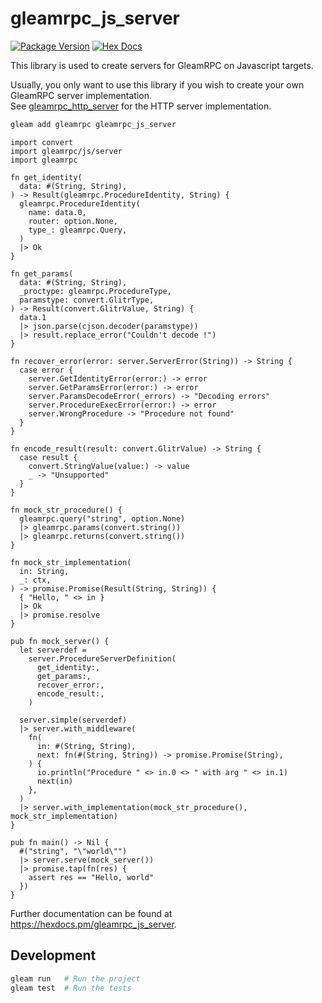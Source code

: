 # gleamrpc_js_server

[![Package Version](https://img.shields.io/hexpm/v/gleamrpc_js_server)](https://hex.pm/packages/gleamrpc_js_server)
[![Hex Docs](https://img.shields.io/badge/hex-docs-ffaff3)](https://hexdocs.pm/gleamrpc_js_server/)

This library is used to create servers for GleamRPC on Javascript targets.

Usually, you only want to use this library if you wish to create your own GleamRPC server implementation.  
See [gleamrpc_http_server]() for the HTTP server implementation.

```sh
gleam add gleamrpc gleamrpc_js_server
```
```gleam
import convert
import gleamrpc/js/server
import gleamrpc

fn get_identity(
  data: #(String, String),
) -> Result(gleamrpc.ProcedureIdentity, String) {
  gleamrpc.ProcedureIdentity(
    name: data.0,
    router: option.None,
    type_: gleamrpc.Query,
  )
  |> Ok
}

fn get_params(
  data: #(String, String),
  _proctype: gleamrpc.ProcedureType,
  paramstype: convert.GlitrType,
) -> Result(convert.GlitrValue, String) {
  data.1
  |> json.parse(cjson.decoder(paramstype))
  |> result.replace_error("Couldn't decode !")
}

fn recover_error(error: server.ServerError(String)) -> String {
  case error {
    server.GetIdentityError(error:) -> error
    server.GetParamsError(error:) -> error
    server.ParamsDecodeError(_errors) -> "Decoding errors"
    server.ProcedureExecError(error:) -> error
    server.WrongProcedure -> "Procedure not found"
  }
}

fn encode_result(result: convert.GlitrValue) -> String {
  case result {
    convert.StringValue(value:) -> value
    _ -> "Unsupported"
  }
}

fn mock_str_procedure() {
  gleamrpc.query("string", option.None)
  |> gleamrpc.params(convert.string())
  |> gleamrpc.returns(convert.string())
}

fn mock_str_implementation(
  in: String,
  _: ctx,
) -> promise.Promise(Result(String, String)) {
  { "Hello, " <> in }
  |> Ok
  |> promise.resolve
}

pub fn mock_server() {
  let serverdef =
    server.ProcedureServerDefinition(
      get_identity:,
      get_params:,
      recover_error:,
      encode_result:,
    )

  server.simple(serverdef)
  |> server.with_middleware(
    fn(
      in: #(String, String),
      next: fn(#(String, String)) -> promise.Promise(String),
    ) {
      io.println("Procedure " <> in.0 <> " with arg " <> in.1)
      next(in)
    },
  )
  |> server.with_implementation(mock_str_procedure(), mock_str_implementation)
}

pub fn main() -> Nil {
  #("string", "\"world\"")
  |> server.serve(mock_server())
  |> promise.tap(fn(res) {
    assert res == "Hello, world"
  })
}
```

Further documentation can be found at <https://hexdocs.pm/gleamrpc_js_server>.

## Development

```sh
gleam run   # Run the project
gleam test  # Run the tests
```
